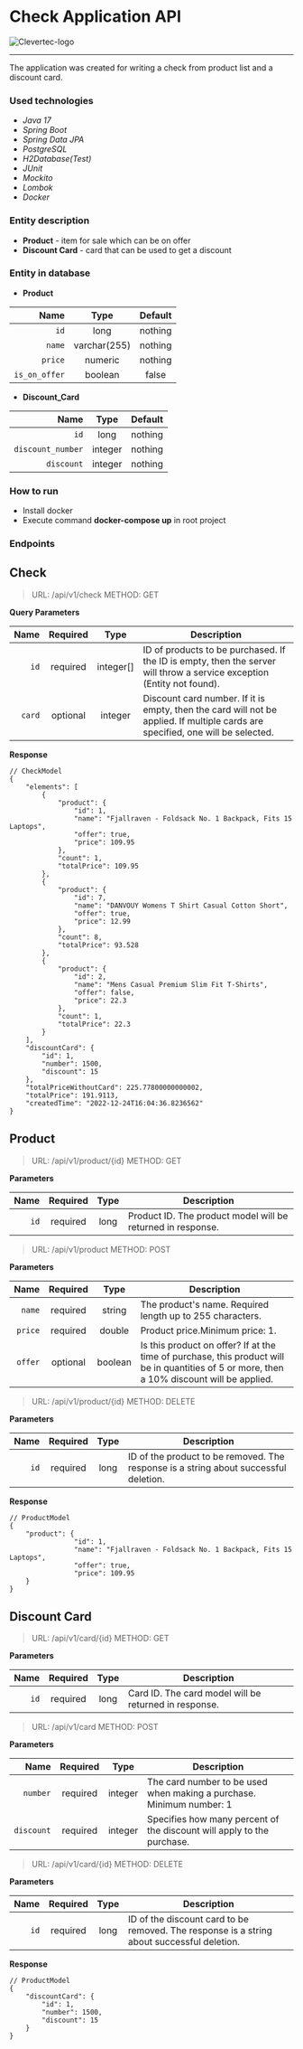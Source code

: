 # Check Application API
![Clevertec-logo](https://sortlist-core-api.s3.eu-west-1.amazonaws.com/anq21gq3yg16iedrippbqixybqkb)

---

The application was created for writing a check from product list and a discount card.

### Used technologies
* *Java 17*
* *Spring Boot*
* *Spring Data JPA*
* *PostgreSQL*
* *H2Database(Test)*
* *JUnit*
* *Mockito*
* *Lombok*
* *Docker*

### Entity description
* **Product** - item for sale which can be on offer
* **Discount Card** - card that can be used to get a discount

### Entity in database
* **Product**

|          Name |     Type     | Default |
|--------------:|:------------:|:-------:|
|          `id` |     long     | nothing |
|        `name` | varchar(255) | nothing |
|       `price` |   numeric    | nothing |
| `is_on_offer` |   boolean    |  false  |

* **Discount_Card** 

|                    Name |  Type   | Default |
|------------------------:|:-------:|:-------:|
|                    `id` |  long   | nothing |
|       `discount_number` | integer | nothing |
|              `discount` | integer | nothing |

### How to run
* Install docker
* Execute command **docker-compose up** in root project

### Endpoints
## Check
> URL: /api/v1/check
> METHOD: GET <br/>

**Query Parameters**

|   Name | Required |   Type    | Description                                                                                                                     |
|-------:|:--------:|:---------:|---------------------------------------------------------------------------------------------------------------------------------|
|   `id` | required | integer[] | ID of products to be purchased. If the ID is empty, then the server will throw a service exception (Entity not found).          |
| `card` | optional |  integer  | Discount card number. If it is empty, then the card will not be applied. If multiple cards are specified, one will be selected. |

**Response**

```
// CheckModel
{
    "elements": [
        {
            "product": {
                "id": 1,
                "name": "Fjallraven - Foldsack No. 1 Backpack, Fits 15 Laptops",
                "offer": true,
                "price": 109.95
            },
            "count": 1,
            "totalPrice": 109.95
        },
        {
            "product": {
                "id": 7,
                "name": "DANVOUY Womens T Shirt Casual Cotton Short",
                "offer": true,
                "price": 12.99
            },
            "count": 8,
            "totalPrice": 93.528
        },
        {
            "product": {
                "id": 2,
                "name": "Mens Casual Premium Slim Fit T-Shirts",
                "offer": false,
                "price": 22.3
            },
            "count": 1,
            "totalPrice": 22.3
        }
    ],
    "discountCard": {
        "id": 1,
        "number": 1500,
        "discount": 15
    },
    "totalPriceWithoutCard": 225.77800000000002,
    "totalPrice": 191.9113,
    "createdTime": "2022-12-24T16:04:36.8236562"
}
```
## Product
> URL: /api/v1/product/{id}
> METHOD: GET <br/>

**Parameters**

|   Name | Required | Type | Description                                                 |
|-------:|:--------:|:----:|-------------------------------------------------------------|
|   `id` | required | long | Product ID. The product model will be returned in response. |


> URL: /api/v1/product
> METHOD: POST <br/>

**Parameters**

|    Name | Required |  Type   | Description                                                                                                                                 |
|--------:|:--------:|:-------:|---------------------------------------------------------------------------------------------------------------------------------------------|
|  `name` | required | string  | The product's name. Required length up to 255 characters.                                                                                   |
| `price` | required | double  | Product price.Minimum price: 1.                                                                                                             |
| `offer` | optional | boolean | Is this product on offer? If at the time of purchase, this product will be in quantities of 5 or more, then a 10% discount will be applied. |

> URL: /api/v1/product/{id}
> METHOD: DELETE <br/>

**Parameters**

|   Name | Required | Type | Description                                                 |
|-------:|:--------:|:----:|-------------------------------------------------------------|
|   `id` | required | long | ID of the product to be removed. The response is a string about successful deletion. |

**Response**

```
// ProductModel
{
    "product": {
                "id": 1,
                "name": "Fjallraven - Foldsack No. 1 Backpack, Fits 15 Laptops",
                "offer": true,
                "price": 109.95
    }
}
```
## Discount Card
> URL: /api/v1/card/{id}
> METHOD: GET <br/>

**Parameters**

|   Name | Required | Type | Description                                           |
|-------:|:--------:|:----:|-------------------------------------------------------|
|   `id` | required | long | Card ID. The card model will be returned in response. |


> URL: /api/v1/card
> METHOD: POST <br/>

**Parameters**

|       Name | Required |  Type   | Description                                                                                                                                 |
|-----------:|:--------:|:-------:|---------------------------------------------------------------------------------------------------------------------------------------------|
|   `number` | required | integer | The card number to be used when making a purchase. Minimum number: 1                                                                                   |
| `discount` | required | integer | Specifies how many percent of the discount will apply to the purchase.                                                                                                              |

> URL: /api/v1/card/{id}
> METHOD: DELETE <br/>

**Parameters**

|   Name | Required | Type | Description                                                                                |
|-------:|:--------:|:----:|--------------------------------------------------------------------------------------------|
|   `id` | required | long | ID of the discount card to be removed. The response is a string about successful deletion. |

**Response**

```
// ProductModel
{
    "discountCard": {
        "id": 1,
        "number": 1500,
        "discount": 15
    }
}
```
